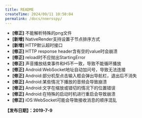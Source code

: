 ```yaml
---
title: README
createTime: 2024/09/11 10:50:04
permalink: /docs/nnersspy/
---
```


- **[修正]** 不能解析特殊的png文件
- **[新增]** NativeRender支持设置子节点排序方式
- **[新增]** HTTP默认超时接口
- **[修正]** HTTP response header含有空的value时会崩溃
- **[修正]** reload时不应抛出StartingError
- **[修正]** 声音播放结束事件和H5不一致，导致不能循环播放
- **[修正]** Android:WebSocket地址自动加问号，导致无法连接
- **[修正]** Android:部分机型点击输入框会弹出导航栏，退出后不消失
- **[修正]** Android:某些情况下播放的音频会导致崩溃
- **[修正]** Android:文字在缩放或错切的情况下的位置错误
- **[修正]** Android:在特殊的启动时机进行重启会导致崩溃
- **[修正]** iOS:WebSocket可能会导致接收消息的顺序混乱

**【发布日期】：2019-7-9**

